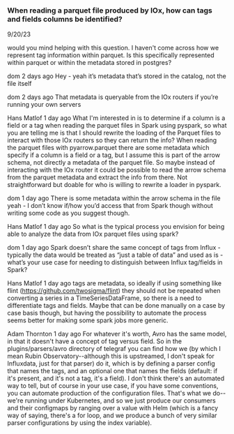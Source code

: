 
### When reading a parquet file produced by IOx, how can tags and fields columns be identified?

9/20/23

would you mind helping with this question. I haven't come across how we represent tag information within parquet. Is this specifically represented within parquet or within the metadata stored in postgres?

dom
  2 days ago
Hey - yeah it’s metadata that’s stored in the catalog, not the file itself

dom
  2 days ago
That metadata is queryable from the IOx routers if you’re running your own servers

Hans Matlof
  1 day ago
What I'm interested in is to determine if a column is a field or a tag when reading the parquet files in Spark using pyspark, so what you are telling me is that I should rewrite the loading of the Parquet files to interact with those IOx routers so they can return the info? When reading the parquet files with pyarrow.parquet there are some metadata which specify if a column is a field or a tag, but I assume this is part of the arrow schema, not directly a metadata of the parquet file. So maybe instead of interacting with the IOx router it could be possible to read the arrow schema from the parquet metadata and extract the info from there. Not straightforward but doable for who is willing to rewrite a loader in pyspark.

dom
  1 day ago
There is some metadata within the arrow schema in the file yeah - I don’t know if/how you’d access that from Spark though without writing some code as you suggest though.

Hans Matlof
  1 day ago
So what is the typical process you envision for being able to analyze the data from IOx parquet files using spark?

dom
  1 day ago
Spark doesn’t share the same concept of tags from Influx - typically the data would be treated as “just a table of data” and used as is - what’s your use case for needing to distinguish between Influx tag/fields in Spark?

Hans Matlof
  1 day ago
tags are metadata, so ideally if using something like flint (https://github.com/twosigma/flint) they should not be repeated when converting a series in a TimeSeriesDataFrame, so there is a need to differentiate tags and fields. Maybe that can be done manually on a case by case basis though, but having the possibility to automate the process seems better for making some spark jobs more generic.

Adam Thornton
  1 day ago
For whatever it's worth, Avro has the same model, in that it doesn't have a concept of tag versus field.
So in the plugins/parsers/avro directory of telegraf you can find how we (by which I mean Rubin Observatory--although this is upstreamed, I don't speak for Influxdata, just for that parser) do it, which is by defining a parser config that names the tags, and an optional one that names the fields (default: if it's present, and it's not a tag, it's a field).  I don't think there's an automated way to tell, but of course in your use case, if you have some conventions, you can automate production of the configuration files.  That's what we do--we're running under Kubernetes, and so we just produce our consumers and their configmaps by ranging over a value with Helm (which is a fancy way of saying, there's a for loop, and we produce a bunch of very similar parser configurations by using the index variable).
